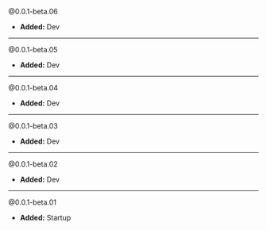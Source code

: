 @0.0.1-beta.06
* **Added:** Dev

---

@0.0.1-beta.05
* **Added:** Dev

---

@0.0.1-beta.04
* **Added:** Dev

---

@0.0.1-beta.03
* **Added:** Dev

---

@0.0.1-beta.02
* **Added:** Dev

---

@0.0.1-beta.01
* **Added:** Startup
